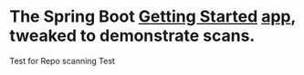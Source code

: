 # The Spring Boot [Getting Started](https://spring.io/guides/gs/spring-boot/) [app](https://github.com/spring-guides/gs-spring-boot), tweaked to demonstrate scans.

Test for Repo scanning
Test
